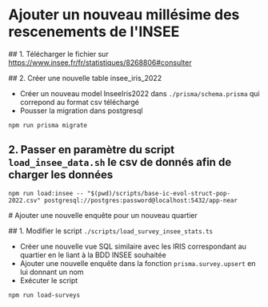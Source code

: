 # Ajouter un nouveau millésime des rescenements de l'INSEE

## 1. Télécharger le fichier sur https://www.insee.fr/fr/statistiques/8268806#consulter

## 2. Créer une nouvelle table insee_iris_2022

- Créer un nouveau model InseeIris2022 dans `./prisma/schema.prisma` qui correpond au format csv téléchargé
- Pousser la migration dans postgresql

```shell
npm run prisma migrate
```

## 2. Passer en paramètre du script `load_insee_data.sh` le csv de donnés afin de charger les données

```shell
npm run load:insee -- "$(pwd)/scripts/base-ic-evol-struct-pop-2022.csv" postgresql://postgres:password@localhost:5432/app-near
```

# Ajouter une nouvelle enquête pour un nouveau quartier


## 1. Modifier le script `./scripts/load_survey_insee_stats.ts` 

- Créer une nouvelle vue SQL similaire avec les IRIS correspondant au quartier en le liant à la BDD INSEE souhaitée
- Ajouter une nouvelle enquête dans la fonction `prisma.survey.upsert` en lui donnant un nom
- Exécuter le script 

```
npm run load-surveys
```